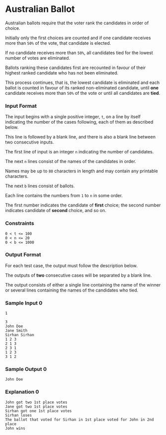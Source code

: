 # Australian Ballot

Australian ballots require that the voter rank the candidates in order of choice.

Initially only the first choices are counted and if one candidate receives more than `50%` of the vote, that candidate is elected.

If no candidate receives more than `50%`, all candidates tied for the lowest number of votes are eliminated.

Ballots ranking these candidates first are recounted in favour of their highest ranked candidate who has not been eliminated.

This process continues, that is, the lowest candidate is eliminated and each ballot is counted in favour of its ranked non-eliminated candidate, until **one** candidate receives more than `50%` of the vote or until all candidates are **tied**.

### Input Format

The input begins with a single positive integer, `t`, on a line by itself indicating the number of the cases following, each of them as described below.

This line is followed by a blank line, and there is also a blank line between two consecutive inputs.

The first line of input is an integer `n` indicating the number of candidates.

The next `n` lines consist of the names of the candidates in order.

Names may be up to `80` characters in length and may contain any printable characters.

The next `b` lines consist of ballots.

Each line contains the numbers from `1` to `n` in some order.

The first number indicates the candidate of **first** choice; the second number indicates candidate of **second** choice, and so on.

### Constraints

~~~~~
0 < t <= 100
0 < n <= 20
0 < b <= 1000
~~~~~

### Output Format

For each test case, the output must follow the description below.

The outputs of **two** consecutive cases will be separated by a blank line.

The output consists of either a single line containing the name of the winner or several lines containing the names of the candidates who tied.

### Sample Input 0

~~~~~
1

3
John Doe
Jane Smith
Sirhan Sirhan
1 2 3
2 1 3
2 3 1
1 2 3
3 1 2
~~~~~

### Sample Output 0

~~~~~
John Doe
~~~~~

### Explanation 0

~~~~~
John got two 1st place votes
Jane got two 1st place votes
Sirhan got one 1st place votes
Sirhan loses
The ballot that voted for Sirhan in 1st place voted for John in 2nd place
John wins
~~~~~
